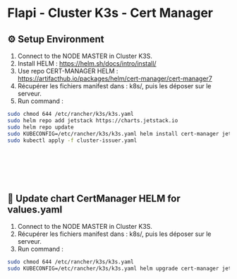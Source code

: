# Flapi - Cluster K3s - Cert Manager

## ⚙ Setup Environment
1. Connect to the NODE MASTER in Cluster K3S.
2. Install HELM : https://helm.sh/docs/intro/install/
3. Use repo CERT-MANAGER HELM : https://artifacthub.io/packages/helm/cert-manager/cert-manager7
4. Récupérer les fichiers manifest dans : k8s/, puis les déposer sur le serveur.
5. Run command :
```bash
sudo chmod 644 /etc/rancher/k3s/k3s.yaml
sudo helm repo add jetstack https://charts.jetstack.io
sudo helm repo update
sudo KUBECONFIG=/etc/rancher/k3s/k3s.yaml helm install cert-manager jetstack/cert-manager --namespace cert-manager --create-namespace --version v1.16.2 --set crds.enabled=true --values values.yaml
sudo kubectl apply -f cluster-issuer.yaml
```

<br /><br /><br /><br />


## 🚀 Update chart CertManager HELM for values.yaml
1. Connect to the NODE MASTER in Cluster K3S.
2. Récupérer les fichiers manifest dans : k8s/, puis les déposer sur le serveur.
3. Run command :
```bash
sudo chmod 644 /etc/rancher/k3s/k3s.yaml
sudo KUBECONFIG=/etc/rancher/k3s/k3s.yaml helm upgrade cert-manager jetstack/cert-manager --namespace cert-manager --values values.yaml
```
